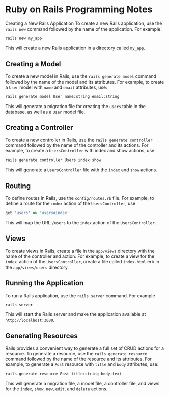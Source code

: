 # Ruby on Rails Programming Notes

Creating a New Rails Application
To create a new Rails application, use the `rails new` command followed by the name of the application. For example:
    
```bash
rails new my_app
```
This will create a new Rails application in a directory called `my_app`.

## Creating a Model
To create a new model in Rails, use the `rails generate model` command followed by the name of the model and its attributes. For example, to create a `User` model with `name` and `email` attributes, use:

```bash
rails generate model User name:string email:string
```

This will generate a migration file for creating the `users` table in the database, as well as a `User` model file.

## Creating a Controller
To create a new controller in Rails, use the `rails generate controller` command followed by the name of the controller and its actions. For example, to create a `UsersController` with index and show actions, use:

```bash
rails generate controller Users index show
```

This will generate a `UsersController` file with the `index` and `show` actions.

## Routing

To define routes in Rails, use the `config/routes.rb` file. For example, to define a route for the `index` action of the `UsersController`, use:

```ruby
get 'users' => 'users#index'
```

This will map the URL `/users` to the `index` action of the `UsersController`.

## Views

To create views in Rails, create a file in the `app/views` directory with the name of the controller and action. For example, to create a view for the `index `action of the `UsersController`, create a file called `index.html`.erb in the `app/views/users` directory.

## Running the Application

To run a Rails application, use the `rails server` command. For example
    
```bash
rails server
```

This will start the Rails server and make the application available at `http://localhost:3000`.

## Generating Resources

Rails provides a convenient way to generate a full set of CRUD actions for a resource. To generate a resource, use the `rails generate resource` command followed by the name of the resource and its attributes. For example, to generate a `Post` resource with `title` and `body` attributes, use:

```bash
rails generate resource Post title:string body:text
```

This will generate a migration file, a model file, a controller file, and views for the `index`, `show`, `new`, `edit`, and `delete` actions.




